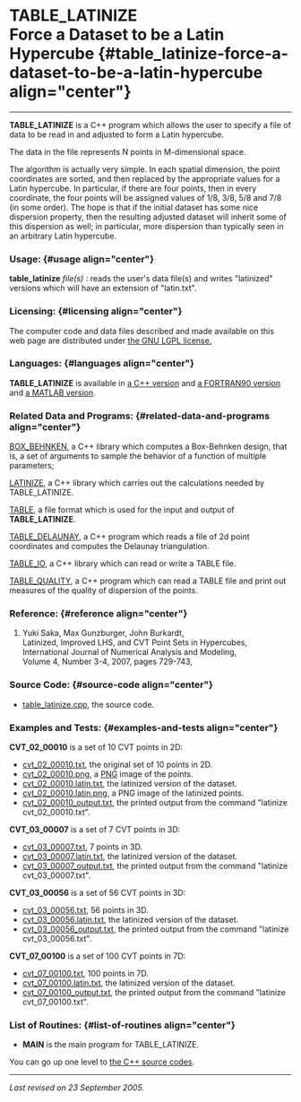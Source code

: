 TABLE\_LATINIZE\
Force a Dataset to be a Latin Hypercube {#table_latinize-force-a-dataset-to-be-a-latin-hypercube align="center"}
=======================================

------------------------------------------------------------------------

**TABLE\_LATINIZE** is a C++ program which allows the user to specify a
file of data to be read in and adjusted to form a Latin hypercube.

The data in the file represents N points in M-dimensional space.

The algorithm is actually very simple. In each spatial dimension, the
point coordinates are sorted, and then replaced by the appropriate
values for a Latin hypercube. In particular, if there are four points,
then in every coordinate, the four points will be assigned values of
1/8, 3/8, 5/8 and 7/8 (in some order). The hope is that if the initial
dataset has some nice dispersion property, then the resulting adjusted
dataset will inherit some of this dispersion as well; in particular,
more dispersion than typically seen in an arbitrary Latin hypercube.

### Usage: {#usage align="center"}

 **table\_latinize** *file(s)* 
:   reads the user's data file(s) and writes "latinized" versions which
    will have an extension of "latin.txt".

### Licensing: {#licensing align="center"}

The computer code and data files described and made available on this
web page are distributed under [the GNU LGPL
license.](../../txt/gnu_lgpl.txt)

### Languages: {#languages align="center"}

**TABLE\_LATINIZE** is available in [a C++
version](../../cpp_src/table_latinize/table_latinize.html) and [a
FORTRAN90 version](../../f_src/table_latinize/table_latinize.html) and
[a MATLAB version](../../m_src/table_latinize/table_latinize.html).

### Related Data and Programs: {#related-data-and-programs align="center"}

[BOX\_BEHNKEN](../../cpp_src/box_behnken/box_behnken.html), a C++
library which computes a Box-Behnken design, that is, a set of arguments
to sample the behavior of a function of multiple parameters;

[LATINIZE](../latinize/latinize.html), a C++ library which carries out
the calculations needed by TABLE\_LATINIZE.

[TABLE](../../data/table/table.html), a file format which is used for
the input and output of **TABLE\_LATINIZE**.

[TABLE\_DELAUNAY](../../cpp_src/table_delaunay/table_delaunay.html), a
C++ program which reads a file of 2d point coordinates and computes the
Delaunay triangulation.

[TABLE\_IO](../../cpp_src/table_io/table_io.html), a C++ library which
can read or write a TABLE file.

[TABLE\_QUALITY](../../cpp_src/table_quality/table_quality.html), a C++
program which can read a TABLE file and print out measures of the
quality of dispersion of the points.

### Reference: {#reference align="center"}

1.  Yuki Saka, Max Gunzburger, John Burkardt,\
    Latinized, Improved LHS, and CVT Point Sets in Hypercubes,\
    International Journal of Numerical Analysis and Modeling,\
    Volume 4, Number 3-4, 2007, pages 729-743,

### Source Code: {#source-code align="center"}

-   [table\_latinize.cpp](table_latinize.cpp), the source code.

### Examples and Tests: {#examples-and-tests align="center"}

**CVT\_02\_00010** is a set of 10 CVT points in 2D:

-   [cvt\_02\_00010.txt](cvt_02_00010.txt), the original set of 10
    points in 2D.
-   [cvt\_02\_00010.png](cvt_02_00010.png), a
    [PNG](../../data/png/png.html) image of the points.
-   [cvt\_02\_00010.latin.txt](cvt_02_00010.latin.txt), the latinized
    version of the dataset.
-   [cvt\_02\_00010.latin.png](cvt_02_00010.latin.png), a PNG image of
    the latinized points.
-   [cvt\_02\_00010\_output.txt](cvt_02_00010_output.txt), the printed
    output from the command "latinize cvt\_02\_00010.txt".

**CVT\_03\_00007** is a set of 7 CVT points in 3D:

-   [cvt\_03\_00007.txt](cvt_03_00007.txt), 7 points in 3D.
-   [cvt\_03\_00007.latin.txt](cvt_03_00007.latin.txt), the latinized
    version of the dataset.
-   [cvt\_03\_00007\_output.txt](cvt_03_00007_output.txt), the printed
    output from the command "latinize cvt\_03\_00007.txt".

**CVT\_03\_00056** is a set of 56 CVT points in 3D:

-   [cvt\_03\_00056.txt](cvt_03_00056.txt), 56 points in 3D.
-   [cvt\_03\_00056.latin.txt](cvt_03_00056.latin.txt), the latinized
    version of the dataset.
-   [cvt\_03\_00056\_output.txt](cvt_03_00056_output.txt), the printed
    output from the command "latinize cvt\_03\_00056.txt".

**CVT\_07\_00100** is a set of 100 CVT points in 7D:

-   [cvt\_07\_00100.txt](cvt_07_00100.txt), 100 points in 7D.
-   [cvt\_07\_00100.latin.txt](cvt_07_00100.latin.txt), the latinized
    version of the dataset.
-   [cvt\_07\_00100\_output.txt](cvt_07_00100_output.txt), the printed
    output from the command "latinize cvt\_07\_00100.txt".

### List of Routines: {#list-of-routines align="center"}

-   **MAIN** is the main program for TABLE\_LATINIZE.

You can go up one level to [the C++ source codes](../cpp_src.html).

------------------------------------------------------------------------

*Last revised on 23 September 2005.*
